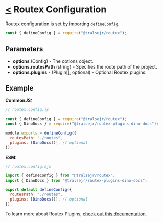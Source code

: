 # [<](../README.md#configuration) Routex Configuration

Routex configuration is set by importing `defineConfig`.

```js
const { defineConfig } = require("@tralsejr/routex");
```

## Parameters

- **options** (Config) - The options object.
- **options.routesPath** (string) - Specifies the route path of the project.
- **options.plugins** - (Plugin[], optional) - Optional Routex plugins.

## Example

**CommonJS:**

```js
// routex.config.js

const { defineConfig } = require("@tralsejr/routex");
const { DinoDocs } = require("@tralsejr/routex-plugins-dino-docs");

module.exports = defineConfig({
  routesPath: "./routes",
  plugins: [DinoDocs()], // optional
});
```

**ESM:**

```js
// routex.config.mjs

import { defineConfig } from "@tralsejr/routex";
import { DinoDocs } from "@tralsejr/routex-plugins-dino-docs";

export default defineConfig({
  routesPath: "./routes",
  plugins: [DinoDocs()], // optional
});
```

To learn more about Routex Plugins, [check out this documentation](./PLUGINS.md).
